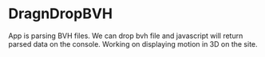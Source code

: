 # DragnDropBVH
App is parsing BVH files. We can drop bvh file and javascript will return parsed data on the console. Working on displaying motion in 3D on the site.